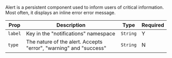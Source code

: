 Alert is a persistent component used to inform users of
critical information. Most often, it displays an inline
error error message.

| Prop    | Description                                                       | Type     | Required |
| ------- | ----------------------------------------------------------------- | -------- | -------- |
| `label` | Key in the "notifications" namespace                              | `String` | Y        |
| `type`  | The nature of the alert. Accepts "error", "warning" and "success" | `String` | N        |
